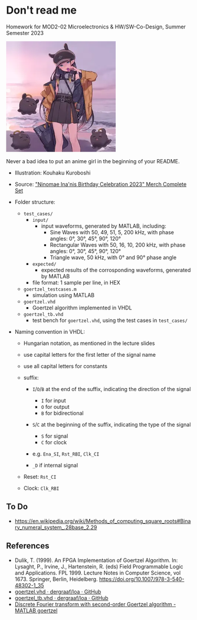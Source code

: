 # Don't read me

Homework for MOD2-02 Microelectronics & HW/SW-Co-Design, Summer Semester 2023

![Dreamt-I-Went-Outside Acrylic Smartphone Stand](ninomae_inanis.webp)

Never a bad idea to put an anime girl in the beginning of your README.

* Illustration: Kouhaku Kuroboshi
* Source: ["Ninomae Ina'nis Birthday Celebration 2023" Merch Complete Set](https://shop.geekjack.net/products/ninomae-inanis-birthday-celebration-2023-merch-complete-set?variant=45094943785206)

* Folder structure:
  * `test_cases/`
    * `input/`
      * input waveforms, generated by MATLAB, including:
        * Sine Waves with 50, 49, 51, 5, 200 kHz, with phase angles: 0°, 30°, 45°, 90°, 120°
        * Rectangular Waves with 50, 16, 10, 200 kHz, with phase angles: 0°, 30°, 45°, 90°, 120°
        * Triangle wave, 50 kHz, with 0° and 90° phase angle
    * `expected/`
      * expected results of the corrosponding waveforms, generated by MATLAB
    * file format: 1 sample per line, in HEX
  * `goertzel_testcases.m`
    * simulation using MATLAB
  * `goertzel.vhd`
    * Goertzel algorithm implemented in VHDL
  * `goertzel_tb.vhd`
    * test bench for `goertzel.vhd`, using the test cases in `test_cases/`

* Naming convention in VHDL:
  * Hungarian notation, as mentioned in the lecture slides
  * use capital letters for the first letter of the signal name
  * use all capital letters for constants

  * suffix:
    * `I`/`O`/`B` at the end of the suffix, indicating the direction of the signal
      * `I` for input
      * `O` for output
      * `B` for bidirectional

    * `S`/`C` at the beginning of the suffix, indicating the type of the signal
      * `S` for signal
      * `C` for clock

    * e.g. `Ena_SI`, `Rst_RBI`, `Clk_CI`

    * `_D` if internal signal

  * Reset: `Rst_CI`
  * Clock: `Clk_RBI`

## To Do

* <https://en.wikipedia.org/wiki/Methods_of_computing_square_roots#Binary_numeral_system_.28base_2.29>

## References

* Dulik, T. (1999). An FPGA Implementation of Goertzel Algorithm. In: Lysaght, P., Irvine, J., Hartenstein, R. (eds) Field Programmable Logic and Applications. FPL 1999. Lecture Notes in Computer Science, vol 1673. Springer, Berlin, Heidelberg. <https://doi.org/10.1007/978-3-540-48302-1_35>
* [goertzel.vhd · dergraaf/loa · GitHub](https://github.com/dergraaf/loa/blob/master/fpga/modules/signalprocessing/hdl/goertzel.vhd)
* [goertzel_tb.vhd · dergraaf/loa · GitHub](https://github.com/dergraaf/loa/blob/master/fpga/modules/signalprocessing/tb/goertzel_tb.vhd)
* [Discrete Fourier transform with second-order Goertzel algorithm - MATLAB goertzel](https://www.mathworks.com/help/signal/ref/goertzel.html)
